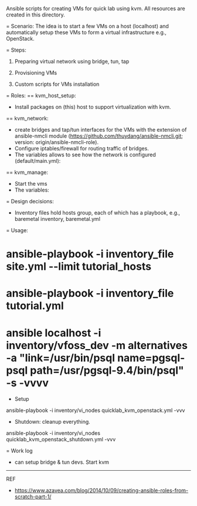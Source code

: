 Ansible scripts for creating VMs for quick lab using kvm. All resources are created in this 
directory.

= Scenario: 
The idea is to start a few VMs on a host (localhost) and automatically setup these VMs to form a virtual infrastructure
e.g., OpenStack.

= Steps:
1. Preparing virtual network using bridge, tun, tap

2. Provisioning VMs

3. Custom scripts for VMs installation

= Roles:
== kvm_host_setup: 
* Install packages on (this) host to support virtualization with kvm.

== kvm_network: 
* create bridges and tap/tun interfaces for the VMs with the extension of ansible-nmcli module (https://github.com/thuydang/ansible-nmcli.git; version: origin/ansible-nmcli-role).
* Configure iptables/firewall for routing traffic of bridges.
* The variables allows to see how the network is configured (default/main.yml):

== kvm_manage: 
* Start the vms
* The variables: 


= Design decisions:
* Inventory files hold hosts group, each of which has a playbook, e.g., baremetal inventory, baremetal.yml

= Usage:

# ansible-playbook -i inventory_file site.yml --limit tutorial_hosts
# ansible-playbook -i inventory_file  tutorial.yml
# ansible localhost -i inventory/vfoss_dev -m alternatives -a "link=/usr/bin/psql name=pgsql-psql path=/usr/pgsql-9.4/bin/psql" -s -vvvv

* Setup

ansible-playbook -i inventory/vi_nodes quicklab_kvm_openstack.yml -vvv

* Shutdown: cleanup everything.

ansible-playbook -i inventory/vi_nodes quicklab_kvm_openstack_shutdown.yml -vvv

= Work log
* can setup bridge & tun devs. Start kvm
----------
REF

  * https://www.azavea.com/blog/2014/10/09/creating-ansible-roles-from-scratch-part-1/

